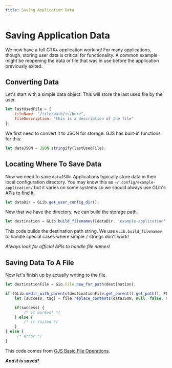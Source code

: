 ```yaml
---
title: Saving Application Data
---
```


# Saving Application Data

We now have a full GTK+ application working! For many applications, though, storing user data is critical for functionality. A common example might be reopening the data or file that was in use before the application previously exited.

## Converting Data

Let's start with a simple data object. This will store the last used file by the user.

```js
let lastUsedFile = {
    fileName: "/file/path/is/here",
    fileDescription: "this is a description of the file"
};
```

We first need to convert it to JSON for storage. GJS has built-in functions for this:

```js
let dataJSON = JSON.stringify(lastUsedFile);
```

## Locating Where To Save Data

Now we need to save `dataJSON`. Applications typically store data in their local configuration directory. You may know this as `~/.config/example-application/` but it varies on some systems so we should always use GLib's APIs to find it.

```js
let dataDir = GLib.get_user_config_dir();
```

Now that we have the directory, we can build the storage path.

```js
let destination = GLib.build_filenamev([dataDir, 'example-application', 'lastFile.json']);
```

This code builds the destination path string. We use `GLib.build_filenamev` to handle special cases where simple `/` strings don't work!

*Always look for official APIs to handle file names!*

## Saving Data To A File

Now let's finish up by actually writing to the file.

```js
let destinationFile = Gio.File.new_for_path(destination);

if (GLib.mkdir_with_parents(destinationFile.get_parent().get_path(), PERMISSIONS_MODE) === 0) {
    let [success, tag] = file.replace_contents(dataJSON, null, false, Gio.FileCreateFlags.REPLACE_DESTINATION, null);

    if(success) {
        /* it worked! */
    } else {
        /* it failed */
    }
} else {
     /* error */
}
```

This code comes from [GJS Basic File Operations](../../gjs/basic-file-operations.html).

***And it is saved!***


